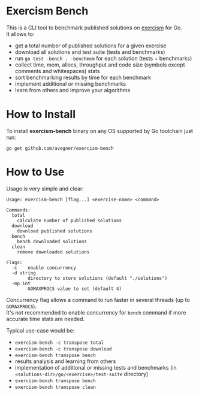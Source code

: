 # Exercism Bench
This is a CLI tool to benchmark published solutions on [exercism](https://exercism.io/) for Go.  
It allows to:
* get a total number of published solutions for a given exercise
* download all solutions and test suite (tests and benchmarks)
* run ```go test -bench . -benchmem``` for each solution (tests + benchmarks)
* collect time, mem, allocs, throughput and code size (symbols except comments and whitespaces) stats
* sort benchmarking results by time for each benchmark
* implement additional or missing benchmarks
* learn from others and improve your algorithms

# How to Install
To install **exercism-bench** binary on any OS supported by Go toolchain just run:
```
go get github.com/avegner/exercism-bench
```

# How to Use
Usage is very simple and clear:
```
Usage: exercism-bench [flag...] <exercise-name> <command>

Commands:
  total
  	calculate number of published solutions
  download
  	download published solutions
  bench
  	bench downloaded solutions
  clean
  	remove downloaded solutions

Flags:
  -c	enable concurrency
  -d string
    	directory to store solutions (default "./solutions")
  -mp int
    	GOMAXPROCS value to set (default 4)
```

Concurrency flag allows a command to run faster in several threads (up to `GOMAXPROCS`).  
It's not recommended to enable concurrency for `bench` command if more accurate time stats are needed.

Typical use-case would be:
* ```exercism-bench -c transpose total```
* ```exercism-bench -c transpose download```
* ```exercism-bench transpose bench```
* results analysis and learning from others
* implementation of additional or missing tests and benchmarks (in ```<solutions-dir>/go/<exercise>/test-suite``` directory)
* ```exercism-bench transpose bench```
* ```exercism-bench transpose clean```
